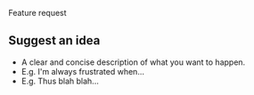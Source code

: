 Feature request

## Suggest an idea

  - A clear and concise description of what you want to happen.
  - E.g. I'm always frustrated when...
  - E.g. Thus blah blah...

